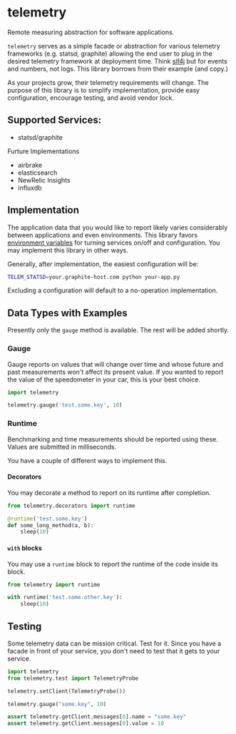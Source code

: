 # telemetry

Remote measuring abstraction for software applications.

`telemetry` serves as a simple facade or abstraction for various telemetry frameworks (e.g. statsd, graphite) 
allowing the end user to plug in the desired telemetry framework at deployment time. Think [slf4j](https://www.slf4j.org/)
but for events and numbers, not logs.  This library borrows from their example (and copy.)

As your projects grow, their telemetry requirements will change.  The purpose of this library is to simplify
implementation, provide easy configuration, encourage testing, and avoid vendor lock.


## Supported Services:

* statsd/graphite

Furture Implementations

* airbrake
* elasticsearch
* NewRelic Insights
* influxdb

## Implementation

The application data that you would like to report likely varies considerably
between applications and even environments. This library favors [environment variables](https://en.wikipedia.org/wiki/Environment_variable) for turning services on/off and configuration.  You may implement this library in other ways.

Generally, after implementation, the easiest configuration will be:

```bash
TELEM_STATSD=your.graphite-host.com python your-app.py
```

Excluding a configuration will default to a no-operation implementation.

## Data Types with Examples

Presently only the `gauge` method is available.  The rest will be added shortly.

### Gauge 

Gauge reports on values that will change over time and whose future and past measurements won't affect its present value.  If you wanted to report the value of the speedometer in your car, this is your best choice.

```python
import telemetry

telemetry.gauge('test.some.key', 10)

```

### Runtime

Benchmarking and time measurements should be reported using these.  Values are submitted in milliseconds.

You have a couple of different ways to implement this.

#### Decorators

You may decorate a method to report on its runtime after completion.

```python
from telemetry.decorators import runtime

@runtime('test.some.key')
def some_long_method(a, b):
	sleep(10)

```

#### `with` blocks

You may use a `runtime` block to report the runtime of the code inside its block.

```python
from telemetry import runtime

with runtime('test.some.other.key'):
	sleep(10)
```

## Testing

Some telemetry data can be mission critical. Test for it.  Since you have a facade in front of your service, you don't need to test that it gets to your service.

```python
import telemetry
from telemetry.test import TelemetryProbe

telemetry.setClient(TelemetryProbe())

telemetry.gauge("some.key", 10)

assert telemetry.getClient.messages[0].name = "some.key"
assert telemetry.getClient.messages[0].value = 10

```

